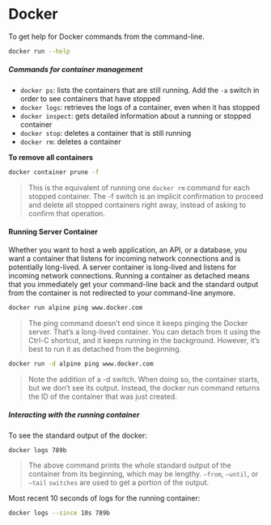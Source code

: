 # Docker
To get help for Docker commands from the command-line.
```sh
docker run --help
```
##### Commands for container management
-  `docker ps`: lists the containers that are still running. Add the `-a` switch in order to see containers that have   stopped
- `docker logs`: retrieves the logs of a container, even when it has stopped
- `docker inspect`: gets detailed information about a running or stopped container
- `docker stop`: deletes a container that is still running
- `docker rm`: deletes a container

**To remove all containers**
```sh
docker container prune -f
```
> This is the equivalent of running one `docker rm` command for each stopped container. The -f switch is an implicit confirmation to proceed and delete all stopped containers right away, instead of asking to confirm that operation.

#### Running Server Container
Whether you want to host a web application, an API, or a database, you want a container that listens for incoming network connections and is potentially long-lived. A server container is long-lived and listens for incoming network connections. Running a container as detached means that you immediately get your command-line back and the standard output from the container is not redirected to your command-line anymore.
```sh
docker run alpine ping www.docker.com
```
> The ping command doesn’t end since it keeps pinging the Docker server. That’s a long-lived container. You can detach from it using the Ctrl-C shortcut, and it keeps running in the background. However, it’s best to run it as detached from the beginning.
```sh
docker run -d alpine ping www.docker.com
```
> Note the addition of a -d switch. When doing so, the container starts, but we don’t see its output. Instead, the docker run command returns the ID of the container that was just created.

##### Interacting with the running container
To see the standard output of the docker:
```sh
docker logs 789b
```
>The above command prints the whole standard output of the container from its beginning, which may be lengthy. `–from`, `–until`, or `–tail` `switches` are used to get a portion of the output. 

Most recent 10 seconds of logs for the running container:
```sh
docker logs --since 10s 789b
```
